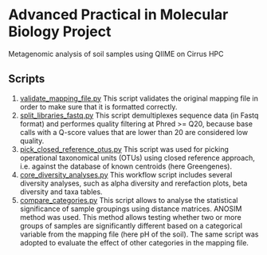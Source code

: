 # Advanced Practical in Molecular Biology Project
Metagenomic analysis of soil samples using QIIME on Cirrus HPC
## Scripts

1. [validate_mapping_file.py](./scripts/validation.pbs)
This script validates the original mapping file in order to make sure that it is formatted correctly.
1. [split_libraries_fastq.py](./scripts/split_libraries.pbs)
This script demultiplexes sequence data (in Fastq format) and performes quality filtering at Phred >= Q20, because base calls with a Q-score values that are lower than 20 are considered low quality.
1. [pick_closed_reference_otus.py](./scripts/picking_OTUs.pbs)
This script was used for picking operational taxonomical units (OTUs) using closed reference approach, i.e. against the database of known centroids (here Greengenes).
1. [core_diversity_analyses.py](./scripts/core_diversity.pbs)
This workflow script includes several diversity analyses, such as alpha diversity and rerefaction plots, beta diversity and taxa tables.
1. [compare_categories.py](./scripts/statistics_pH.pbs)
This script allows to analyse the statistical significance of sample groupings using distance matrices. ANOSIM method was used. This method allows testing whether two or more groups of samples are significantly different based on a categorical variable from the mapping file (here pH of the soil). The same script was adopted to evaluate the effect of other categories in the mapping file.
